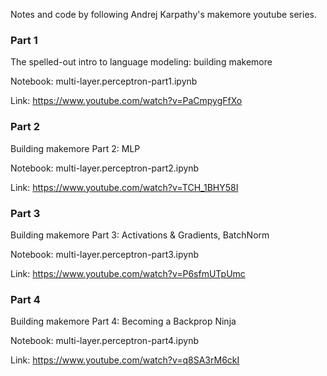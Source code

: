 Notes and code by following Andrej Karpathy's makemore youtube series.

### Part 1 

The spelled-out intro to language modeling: building makemore

Notebook: multi-layer.perceptron-part1.ipynb

Link: https://www.youtube.com/watch?v=PaCmpygFfXo


### Part 2

Building makemore Part 2: MLP

Notebook: multi-layer.perceptron-part2.ipynb

Link: https://www.youtube.com/watch?v=TCH_1BHY58I


### Part 3

Building makemore Part 3: Activations & Gradients, BatchNorm

Notebook: multi-layer.perceptron-part3.ipynb

Link: https://www.youtube.com/watch?v=P6sfmUTpUmc


### Part 4

Building makemore Part 4: Becoming a Backprop Ninja

Notebook: multi-layer.perceptron-part4.ipynb

Link: https://www.youtube.com/watch?v=q8SA3rM6ckI